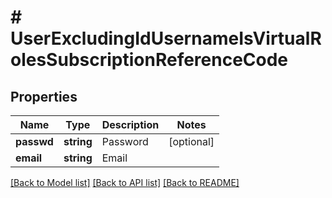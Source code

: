 # # UserExcludingIdUsernameIsVirtualRolesSubscriptionReferenceCode

## Properties

Name | Type | Description | Notes
------------ | ------------- | ------------- | -------------
**passwd** | **string** | Password | [optional] 
**email** | **string** | Email | 

[[Back to Model list]](../../README.md#documentation-for-models) [[Back to API list]](../../README.md#documentation-for-api-endpoints) [[Back to README]](../../README.md)



